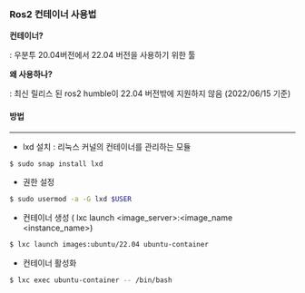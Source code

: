 ### Ros2 컨테이너 사용법

**컨테이너?**

: 우분투 20.04버전에서 22.04 버전을 사용하기 위한 툴

**왜 사용하나?**

: 최신 릴리스 된 ros2 humble이 22.04 버전밖에 지원하지 않음 (2022/06/15 기준)



#### 방법

---

* lxd 설치 : 리눅스 커널의 컨테이너를 관리하는 모듈

```bash
$ sudo snap install lxd 
```

* 권한 설정

```bash
$ sudo usermod -a -G lxd $USER
```

* 컨테이너 생성 ( lxc launch <image_server>:<image_name <instance_name>)

```bash
$ lxc launch images:ubuntu/22.04 ubuntu-container
```

* 컨테이너 활성화

```bash
$ lxc exec ubuntu-container -- /bin/bash
```



